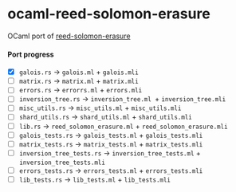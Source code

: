 # ocaml-reed-solomon-erasure
OCaml port of [reed-solomon-erasure](https://github.com/darrenldl/reed-solomon-erasure)

#### Port progress
- [x] `galois.rs` -> `galois.ml` + `galois.mli`
- [ ] `matrix.rs` -> `matrix.ml` + `matrix.mli`
- [ ] `errors.rs` -> `errorrs.ml` + `errors.mli`
- [ ] `inversion_tree.rs` -> `inversion_tree.ml `+ `inversion_tree.mli`
- [ ] `misc_utils.rs` -> `misc_utils.ml` + `misc_utils.mli`
- [ ] `shard_utils.rs` -> `shard_utils.ml` + `shard_utils.mli`
- [ ] `lib.rs` -> `reed_solomon_erasure.ml` + `reed_solomon_erasure.mli`
- [ ] `galois_tests.rs` -> `galois_tests.ml` + `galois_tests.mli`
- [ ] `matrix_tests.rs` -> `matrix_tests.ml` + `matrix_tests.mli`
- [ ] `inversion_tree_tests.rs` -> `inversion_tree_tests.ml` + `inversion_tree_tests.mli`
- [ ] `errors_tests.rs` -> `errors_tests.ml` + `errors_tests.mli`
- [ ] `lib_tests.rs` -> `lib_tests.ml` + `lib_tests.mli`
